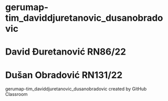 # gerumap-tim_daviddjuretanovic_dusanobradovic
# David Đuretanović RN86/22
# Dušan Obradović RN131/22

gerumap-tim_daviddjuretanovic_dusanobradovic created by GitHub Classroom
